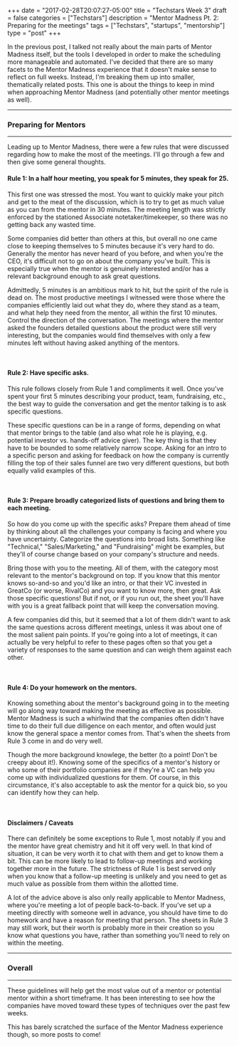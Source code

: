+++
date = "2017-02-28T20:07:27-05:00"
title = "Techstars Week 3"
draft = false
categories = ["Techstars"]
description = "Mentor Madness Pt. 2: Preparing for the meetings"
tags = ["Techstars", "startups", "mentorship"]
type = "post"
+++

In the previous post, I talked not really about the main parts of Mentor Madness itself, but the tools
I developed in order to make the scheduling more manageable and automated. I've decided that there are so many facets to the Mentor Madness experience that it doesn't make sense to reflect on full weeks. Instead, I'm breaking them up into smaller, thematically related posts. This one is about the things to keep in mind when approaching Mentor Madness (and potentially other mentor meetings as well). 

---

### Preparing for Mentors 

---

Leading up to Mentor Madness, there were a few rules that were discussed regarding how to make the most of the meetings. I'll go through a few and then give some general thoughts. 

#### Rule 1: In a half hour meeting, you speak for 5 minutes, they speak for 25.

This first one was stressed the most. You want to quickly make your pitch and get to the meat of the discussion, which is to try to get as much value as you can from the mentor in 30 minutes. The meeting length was strictly enforced by the stationed Associate notetaker/timekeeper, so there was no getting back any wasted time. 

Some companies did better than others at this, but overall no one came close to keeping themselves to 5 minutes because it's very hard to do. Generally the mentor has never heard of you before, and when you're the CEO, it's difficult not to go on about the company you've built. This is especially true when the mentor is genuinely interested and/or has a relevant background enough to ask great questions. 

Admittedly, 5 minutes is an ambitious mark to hit, but the spirit of the rule is dead on. The most productive meetings I witnessed were those where the companies efficiently laid out what they do, where they stand as a team, and what help they need from the mentor, all within the first 10 minutes. Control the direction of the conversation. The meetings where the mentor asked the founders detailed questions about the product were still very interesting, but the companies would find themselves with only a few minutes left without having asked anything of the mentors. 

<br/>

#### Rule 2: Have specific asks.

This rule follows closely from Rule 1 and compliments it well. Once you've spent your first 5 minutes describing your product, team, fundraising, etc., the best way to guide the conversation and get the mentor talking is to ask specific questions. 

These specific questions can be in a range of forms, depending on what that mentor brings to the table (and also what role he is playing, e.g. potential investor vs. hands-off advice giver). The key thing is that they have to be bounded to some relatively narrow scope. Asking for an intro to a specific person and asking for feedback on how the company is currently filling the top of their sales funnel are two very different questions, but both equally valid examples of this. 

<br/>

#### Rule 3: Prepare broadly categorized lists of questions and bring them to each meeting.

So how do you come up with the specific asks? Prepare them ahead of time by thinking about all the challenges your company is facing and where you have uncertainty. Categorize the questions into broad lists. Something like "Technical," "Sales/Marketing," and "Fundraising" might be examples, but they'll of course change based on your company's structure and needs. 

Bring those with you to the meeting. All of them, with the category most relevant to the mentor's background on top. If you know that this mentor knows so-and-so and you'd like an intro, or that their VC invested in GreatCo (or worse, RivalCo) and you want to know more, then great. Ask those specific questions! But if not, or if you run out, the sheet you'll have with you is a great fallback point that will keep the conversation moving. 

A few companies did this, but it seemed that a lot of them didn't want to ask the same questions across different meetings, unless it was about one of the most salient pain points. If you're going into a lot of meetings, it can actually be very helpful to refer to these pages often so that you get a variety of responses to the same question and can weigh them against each other.

<br/>

#### Rule 4: Do your homework on the mentors.

Knowing something about the mentor's background going in to the meeting will go along way toward making the meeting as effective as possible. Mentor Madness is such a whirlwind that the companies often didn't have time to do their full due dilligence on each mentor, and often would just know the general space a mentor comes from. That's when the sheets from Rule 3 come in and do very well. 

Though the more background knowlege, the better (to a point! Don't be creepy about it!). Knowing some of the specifics of a mentor's history or who some of their portfolio companies are if they're a VC can help you come up with individualized questions for them. Of course, in this circumstance, it's also acceptable to ask the mentor for a quick bio, so you can identify how they can help.

<br/>

#### Disclaimers / Caveats

There can definitely be some exceptions to Rule 1, most notably if you and the mentor have great chemistry and hit it off very well. In that kind of situation, it can be very worth it to chat with them and get to know them a bit. This can be more likely to lead to follow-up meetings and working together more in the future. The strictness of Rule 1 is best served only when you know that a follow-up meeting is unlikely and you need to get as much value as possible from them within the allotted time. 

A lot of the advice above is also only really applicable to Mentor Madness, where you're meeting a lot of people back-to-back. If you've set up a meeting directly with someone well in advance, you should have time to do homework and have a reason for meeting that person. The sheets in Rule 3 may still work, but their worth is probably more in their creation so you know what questions you have, rather than something you'll need to rely on within the meeting.

---

### Overall

---

These guidelines will help get the most value out of a mentor or potential mentor within a short timeframe. It has been interesting to see how the companies have moved toward these types of techniques over the past few weeks.

This has barely scratched the surface of the Mentor Madness experience though, so more posts to come!